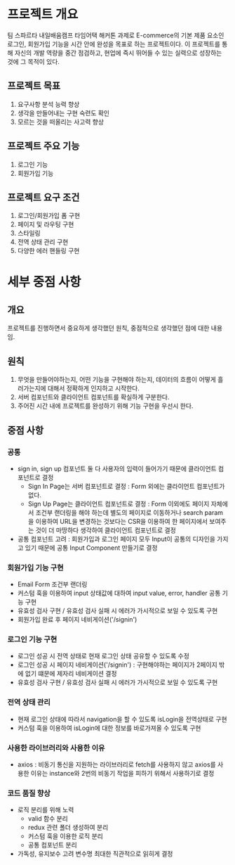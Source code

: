 # 프로젝트 개요

팀 스파르타 내일배움캠프 타임어택 해커톤 과제로 E-commerce의 기본 제품 요소인 로그인, 회원가입 기능을 시간 안에 완성을 목표로 하는 프로젝트이다. 이 프로젝트를 통해 자신의 개발 역량을 중간 점검하고, 현업에 즉시 뛰어들 수 있는 실력으로 성장하는 것에 그 목적이 있다.

## 프로젝트 목표

1. 요구사항 분석 능력 향상
2. 생각을 만들어내는 구현 숙련도 확인
3. 모르는 것을 떠올리는 사고력 향상

## 프로젝트 주요 기능

1. 로그인 기능
2. 회원가입 기능

## 프로젝트 요구 조건

1. 로그인/회원가입 폼 구현
2. 페이지 및 라우팅 구현
3. 스타일링
4. 전역 상태 관리 구현
5. 다양한 에러 핸들링 구현

# 세부 중점 사항

## 개요

프로젝트를 진행하면서 중요하게 생각했던 원칙, 중점적으로 생각했던 점에 대한 내용임.

## 원칙

1. 무엇을 만들어야하는지, 어떤 기능을 구현해야 하는지, 데이터의 흐름이 어떻게 흘러가는지에 대해서 정확하게 인지하고 시작한다.
2. 서버 컴포넌트와 클라이언트 컴포넌트를 확실하게 구분한다.
3. 주어진 시간 내에 프로젝트를 완성하기 위해 기능 구현을 우선시 한다.

## 중점 사항

### 공통

- sign in, sign up 컴포넌트 둘 다 사용자의 입력이 들어가기 때문에 클라이언트 컴포넌트로 결정
  - Sign In Page는 서버 컴포넌트로 결정 : Form 외에는 클라이언트 컴포넌트가 없다.
  - Sign Up Page는 클라이언트 컴포넌트로 결정 : Form 이외에도 페이지 자체에서 조건부 랜더링을 해야 하는데 별도의 페이지로 이동하거나 search param을 이용하여 URL을 변경하는 것보다는 CSR을 이용하여 한 페이지에서 보여주는 것이 더 마땅하다 생각하여 클라이언트 컴포넌트로 결정
- 공통 컴포넌트 고려 : 회원가입과 로그인 페이지 모두 Input이 공통의 디자인을 가지고 있기 때문에 공통 Input Component 만들기로 결정

### 회원가입 기능 구현

- Email Form 조건부 랜더링
- 커스텀 훅을 이용하여 input 상태값에 대하여 input value, error, handler 공통 기능 구현
- 유효성 검사 구현 / 유효성 검사 실패 시 에러가 가시적으로 보일 수 있도록 구현
- 회원가입 완료 후 페이지 네비게이션('/signin')

### 로그인 기능 구현

- 로그인 성공 시 전역 상태로 현재 로그인 상태 공유할 수 있도록 수정
- 로그인 성공 시 페이지 네비게이션('/signin') : 구현해야하는 페이지가 2페이지 밖에 없기 떄문에 제자리 네비게이션 결정
- 유효성 검사 구현 / 유효성 검사 실패 시 에러가 가시적으로 보일 수 있도록 구현

### 전역 상태 관리

- 현재 로그인 상태에 따라서 navigation을 할 수 있도록 isLogin을 전역상태로 구현
- 커스텀 훅을 이용하여 isLogin에 대한 정보를 바로가져올 수 있도록 구현

### 사용한 라이브러리와 사용한 이유

- axios : 비동기 통신을 지원하는 라이브러리로 fetch를 사용하지 않고 axios를 사용한 이유는 instance와 2번의 비동기 작업을 피하기 위해서 사용하기로 결정

### 코드 품질 향상

- 로직 분리를 위해 노력
  - valid 함수 분리
  - redux 관련 폴더 생성하여 분리
  - 커스텀 훅을 이용한 로직 분리
  - 공통 컴포넌트 분리
- 가독성, 유지보수 고려 변수명 최대한 직관적으로 읽히게 결정
